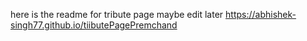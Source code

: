 here is the readme for tribute page maybe edit later
https://abhishek-singh77.github.io/tiibutePagePremchand
